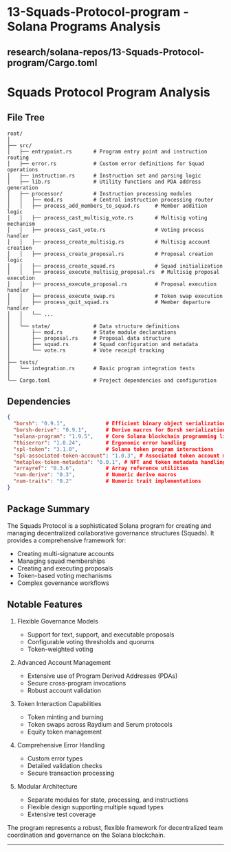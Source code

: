 # 13-Squads-Protocol-program - Solana Programs Analysis

## research/solana-repos/13-Squads-Protocol-program/Cargo.toml

# Squads Protocol Program Analysis

## File Tree
```
root/
│
├── src/
│   ├── entrypoint.rs       # Program entry point and instruction routing
│   ├── error.rs            # Custom error definitions for Squad operations
│   ├── instruction.rs      # Instruction set and parsing logic
│   ├── lib.rs              # Utility functions and PDA address generation
│   ├── processor/          # Instruction processing modules
│   │   ├── mod.rs          # Central instruction processing router
│   │   ├── process_add_members_to_squad.rs     # Member addition logic
│   │   ├── process_cast_multisig_vote.rs       # Multisig voting mechanism
│   │   ├── process_cast_vote.rs                # Voting process handler
│   │   ├── process_create_multisig.rs          # Multisig account creation
│   │   ├── process_create_proposal.rs          # Proposal creation logic
│   │   ├── process_create_squad.rs             # Squad initialization
│   │   ├── process_execute_multisig_proposal.rs  # Multisig proposal execution
│   │   ├── process_execute_proposal.rs         # Proposal execution handler
│   │   ├── process_execute_swap.rs             # Token swap execution
│   │   ├── process_quit_squad.rs               # Member departure handler
│   │   └── ...
│   │
│   └── state/              # Data structure definitions
│       ├── mod.rs          # State module declarations
│       ├── proposal.rs     # Proposal data structure
│       ├── squad.rs        # Squad configuration and metadata
│       └── vote.rs         # Vote receipt tracking
│
├── tests/
│   └── integration.rs      # Basic program integration tests
│
└── Cargo.toml              # Project dependencies and configuration
```

## Dependencies
```json
{
  "borsh": "0.9.1",             # Efficient binary object serialization
  "borsh-derive": "0.9.1",      # Derive macros for Borsh serialization
  "solana-program": "1.9.5",    # Core Solana blockchain programming library
  "thiserror": "1.0.24",        # Ergonomic error handling
  "spl-token": "3.1.0",         # Solana token program interactions
  "spl-associated-token-account": "1.0.3", # Associated token account management
  "metaplex-token-metadata": "0.0.1", # NFT and token metadata handling
  "arrayref": "0.3.6",          # Array reference utilities
  "num-derive": "0.3",          # Numeric derive macros
  "num-traits": "0.2"           # Numeric trait implementations
}
```

## Package Summary
The Squads Protocol is a sophisticated Solana program for creating and managing decentralized collaborative governance structures (Squads). It provides a comprehensive framework for:
- Creating multi-signature accounts
- Managing squad memberships
- Creating and executing proposals
- Token-based voting mechanisms
- Complex governance workflows

## Notable Features
1. Flexible Governance Models
   - Support for text, support, and executable proposals
   - Configurable voting thresholds and quorums
   - Token-weighted voting

2. Advanced Account Management
   - Extensive use of Program Derived Addresses (PDAs)
   - Secure cross-program invocations
   - Robust account validation

3. Token Interaction Capabilities
   - Token minting and burning
   - Token swaps across Raydium and Serum protocols
   - Equity token management

4. Comprehensive Error Handling
   - Custom error types
   - Detailed validation checks
   - Secure transaction processing

5. Modular Architecture
   - Separate modules for state, processing, and instructions
   - Flexible design supporting multiple squad types
   - Extensive test coverage

The program represents a robust, flexible framework for decentralized team coordination and governance on the Solana blockchain.

---

